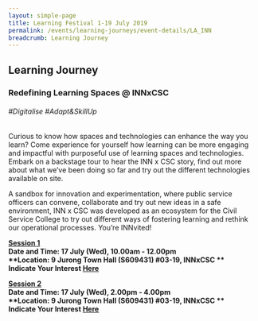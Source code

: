 ```yaml
---
layout: simple-page
title: Learning Festival 1-19 July 2019
permalink: /events/learning-journeys/event-details/LA_INN
breadcrumb: Learning Journey
---
```


## Learning Journey
### Redefining Learning Spaces @ INNxCSC

###### _#Digitalise #Adapt&SkillUp_

Curious to know how spaces and technologies can enhance the way you learn? Come experience for yourself how learning can be more engaging and impactful with purposeful use of learning spaces and technologies. Embark on a backstage tour to hear the INN x CSC story, find out more about what we’ve been doing so far and try out the different technologies available on site. 

A sandbox for innovation and experimentation, where public service officers can convene, collaborate and try out new ideas in a safe environment, INN x CSC was developed as an ecosystem for the Civil Service College to try out different ways of fostering learning and rethink our operational processes. You’re INNvited!

<b><u>Session 1</u><br>
**Date and Time: 17 July (Wed), 10.00am - 12.00pm** <br>
**Location: 9 Jurong Town Hall (S609431) #03-19, INNxCSC ** <br>
**Indicate Your Interest [Here](https://www.eventbrite.sg/e/redefining-learning-experience-at-innxcsc-tickets-61979384006)** 

<b><u>Session 2</u><br>
**Date and Time: 17 July (Wed), 2.00pm - 4.00pm** <br>
**Location: 9 Jurong Town Hall (S609431) #03-19, INNxCSC ** <br>
**Indicate Your Interest [Here](https://www.eventbrite.sg/e/redefining-learning-experience-at-innxcsc-2nd-run-tickets-62565422864)** 


